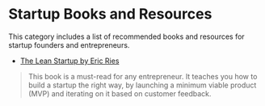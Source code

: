 # Startup Books and Resources

This category includes a list of recommended books and resources for startup founders and entrepreneurs.

- [The Lean Startup by Eric Ries](https://ia601206.us.archive.org/31/items/TheLeanStartupErickRies/The%20Lean%20Startup%20-%20Erick%20Ries.pdf)

> This book is a must-read for any entrepreneur. It teaches you how to build a startup the right way, by launching a minimum viable product (MVP) and iterating on it based on customer feedback.
